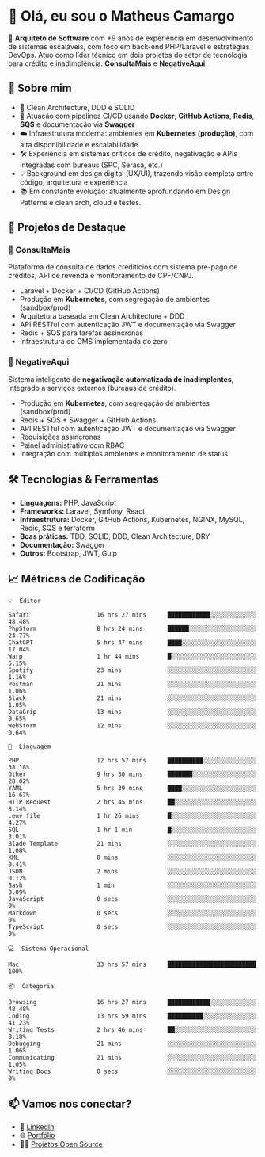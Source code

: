 # 👋 Olá, eu sou o Matheus Camargo

🎯 **Arquiteto de Software** com +9 anos de experiência em desenvolvimento de sistemas escaláveis, com foco em back-end PHP/Laravel e estratégias DevOps. Atuo como líder técnico em dois projetos do setor de tecnologia para crédito e inadimplência: **ConsultaMais** e **NegativeAqui**.

## 🧠 Sobre mim

- 🚀 Clean Architecture, DDD e SOLID
- 🔁 Atuação com pipelines CI/CD usando **Docker**, **GitHub Actions**, **Redis**, **SQS** e documentação via **Swagger**
- ☁️ Infraestrutura moderna: ambientes em **Kubernetes (produção)**, com alta disponibilidade e escalabilidade
- 🛠️ Experiência em sistemas críticos de crédito, negativação e APIs integradas com bureaus (SPC, Serasa, etc.)
- 💡 Background em design digital (UX/UI), trazendo visão completa entre código, arquitetura e experiência
- 📚 Em constante evolução: atualmente aprofundando em Design Patterns e clean arch, cloud e testes.

## 🚧 Projetos de Destaque

### 🔹 ConsultaMais
Plataforma de consulta de dados creditícios com sistema pré-pago de créditos, API de revenda e monitoramento de CPF/CNPJ.

- Laravel + Docker + CI/CD (GitHub Actions)
- Produção em **Kubernetes**, com segregação de ambientes (sandbox/prod)
- Arquitetura baseada em Clean Architecture + DDD
- API RESTful com autenticação JWT e documentação via Swagger
- Redis + SQS para tarefas assíncronas
- Infraestrutura do CMS implementada do zero

### 🔹 NegativeAqui
Sistema inteligente de **negativação automatizada de inadimplentes**, integrado a serviços externos (bureaus de crédito).

- Produção em **Kubernetes**, com segregação de ambientes (sandbox/prod)
- Redis + SQS + Swagger + GitHub Actions
- API RESTful com autenticação JWT e documentação via Swagger
- Requisições assíncronas
- Painel administrativo com RBAC
- Integração com múltiplos ambientes e monitoramento de status

## 🛠️ Tecnologias & Ferramentas

- **Linguagens:** PHP, JavaScript
- **Frameworks:** Laravel, Symfony, React
- **Infraestrutura:** Docker, GitHub Actions, Kubernetes, NGINX, MySQL, Redis, SQS e terraform
- **Boas práticas:** TDD, SOLID, DDD, Clean Architecture, DRY
- **Documentação:** Swagger
- **Outros:** Bootstrap, JWT, Gulp

## 📈 Métricas de Codificação

```text
💡  Editor

Safari                   16 hrs 27 mins      ████████████░░░░░░░░░░░░░     48.48%
PhpStorm                 8 hrs 24 mins       ██████░░░░░░░░░░░░░░░░░░░     24.77%
ChatGPT                  5 hrs 47 mins       ████░░░░░░░░░░░░░░░░░░░░░     17.04%
Warp                     1 hr 44 mins        █░░░░░░░░░░░░░░░░░░░░░░░░      5.15%
Spotify                  23 mins             ░░░░░░░░░░░░░░░░░░░░░░░░░      1.16%
Postman                  21 mins             ░░░░░░░░░░░░░░░░░░░░░░░░░      1.06%
Slack                    21 mins             ░░░░░░░░░░░░░░░░░░░░░░░░░      1.05%
DataGrip                 13 mins             ░░░░░░░░░░░░░░░░░░░░░░░░░      0.65%
WebStorm                 12 mins             ░░░░░░░░░░░░░░░░░░░░░░░░░      0.64%
```
```text
💬  Linguagem

PHP                      12 hrs 57 mins      ██████████░░░░░░░░░░░░░░░     38.18%
Other                    9 hrs 30 mins       ███████░░░░░░░░░░░░░░░░░░     28.02%
YAML                     5 hrs 39 mins       ████░░░░░░░░░░░░░░░░░░░░░     16.67%
HTTP Request             2 hrs 45 mins       ██░░░░░░░░░░░░░░░░░░░░░░░      8.14%
.env file                1 hr 26 mins        █░░░░░░░░░░░░░░░░░░░░░░░░      4.27%
SQL                      1 hr 1 min          █░░░░░░░░░░░░░░░░░░░░░░░░      3.01%
Blade Template           21 mins             ░░░░░░░░░░░░░░░░░░░░░░░░░      1.08%
XML                      8 mins              ░░░░░░░░░░░░░░░░░░░░░░░░░      0.41%
JSON                     2 mins              ░░░░░░░░░░░░░░░░░░░░░░░░░      0.12%
Bash                     1 min               ░░░░░░░░░░░░░░░░░░░░░░░░░      0.09%
JavaScript               0 secs              ░░░░░░░░░░░░░░░░░░░░░░░░░         0%
Markdown                 0 secs              ░░░░░░░░░░░░░░░░░░░░░░░░░         0%
TypeScript               0 secs              ░░░░░░░░░░░░░░░░░░░░░░░░░         0%
```
```text
💻  Sistema Operacional

Mac                      33 hrs 57 mins      █████████████████████████       100%
```
```text
📦  Categoria

Browsing                 16 hrs 27 mins      ████████████░░░░░░░░░░░░░     48.48%
Coding                   13 hrs 59 mins      ██████████░░░░░░░░░░░░░░░     41.23%
Writing Tests            2 hrs 46 mins       ██░░░░░░░░░░░░░░░░░░░░░░░      8.18%
Debugging                21 mins             ░░░░░░░░░░░░░░░░░░░░░░░░░      1.06%
Communicating            21 mins             ░░░░░░░░░░░░░░░░░░░░░░░░░      1.05%
Writing Docs             0 secs              ░░░░░░░░░░░░░░░░░░░░░░░░░         0%
```

## 📫 Vamos nos conectar?

- 💼 [LinkedIn](https://www.linkedin.com/in/matheuscamargoxavier)
- 🌐 [Portfólio](https://matheuscamargo.co)
- 🧑‍💻 [Projetos Open Source](https://github.com/bymatheus)
